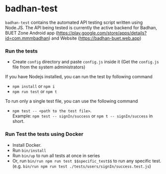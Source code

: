 # badhan-test
`badhan-test` contains the automated API testing script written using Node.JS. The API being tested is currently the active backend for Badhan, BUET Zone Android app (https://play.google.com/store/apps/details?id=com.mmmbadhan) and Website (https://badhan-buet.web.app)

### Run the tests
* Create `config` directory and paste `config.js` inside it (Get the `config.js` file from the system administrators)  

If you have Nodejs installed, you can run the test by following command
* `npm install` or `npm i`
* `npm run test` or `npm t`

To run only a single test file, you can use the following command
* `npm test -- <path to the test file>`.   
Example: `npm test -- signIn/success` or `npm t -- signIn/success` in short.

### Run Test the tests using Docker

* Install Docker.
* Run `bin/install`
* Run `bin/up` to run all tests at once in series
* Or, run `bin/run npm run test $$specific_test$$` to run any specific test. (e.g. `bin/run npm run test ./tests/users/signIn/success.test.js`)
